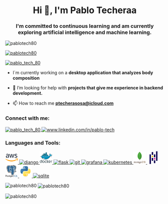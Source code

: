 <h1 align="center">Hi 👋, I'm Pablo Techeraa </h1>
<h3 align="center">I'm committed to continuous learning and am currently exploring artificial intelligence and machine learning.</h3>

<p align="left"> <img src="https://komarev.com/ghpvc/?username=pablotech80&label=Profile%20views&color=0e75b6&style=flat" alt="pablotech80" /> </p>

<p align="left"> <a href="https://github.com/ryo-ma/github-profile-trophy"><img src="https://github-profile-trophy.vercel.app/?username=pablotech80" alt="pablotech80" /></a> </p>

<p align="left"> <a href="https://x.com/pablo_tech_80" target="blank"><img src="https://img.shields.io/twitter/follow/pablo_tech_80?logo=twitter&style=for-the-badge" alt="pablo_tech_80" /></a> </p>

- I´m currently working on a **desktop application that analyzes body composition**

- 🤝 I’m looking for help with **projects that give me experience in backend development.**

- 📫 How to reach me **ptecherasosa@icloud.com**

<h3 align="left">Connect with me:</h3>
<p align="left">
<a href="https://x.com/pablo_tech_80" target="blank">
  <img align="center" src="https://github.com/pablotech80/pablotech80/blob/main/sl_z_072523_61700_01.jpg" alt="pablo_tech_80" height="30" width="40" />
</a>
<a href="https://linkedin.com/in/pablo-tech" target="blank"><img align="center" src="https://raw.githubusercontent.com/rahuldkjain/github-profile-readme-generator/master/src/images/icons/Social/linked-in-alt.svg" alt="www.linkedin.com/in/pablo-tech" height="30" width="40" /></a>
</p>

<h3 align="left">Languages and Tools:</h3>
<p align="left"> 
  <a href="https://aws.amazon.com" target="_blank" rel="noreferrer"> 
    <img src="https://raw.githubusercontent.com/devicons/devicon/master/icons/amazonwebservices/amazonwebservices-original-wordmark.svg" alt="aws" width="40" height="40"/> 
  </a> 
  <a href="https://www.djangoproject.com/" target="_blank" rel="noreferrer"> 
    <img src="https://cdn.worldvectorlogo.com/logos/django.svg" alt="django" width="40" height="40"/> 
  </a> 
  <a href="https://www.docker.com/" target="_blank" rel="noreferrer"> 
    <img src="https://raw.githubusercontent.com/devicons/devicon/master/icons/docker/docker-original-wordmark.svg" alt="docker" width="40" height="40"/> 
  </a> 
  <a href="https://flask.palletsprojects.com/" target="_blank" rel="noreferrer"> 
    <img src="https://www.vectorlogo.zone/logos/pocoo_flask/pocoo_flask-icon.svg" alt="flask" width="40" height="40"/> 
  </a> 
  <a href="https://git-scm.com/" target="_blank" rel="noreferrer"> 
    <img src="https://www.vectorlogo.zone/logos/git-scm/git-scm-icon.svg" alt="git" width="40" height="40"/> 
  </a> 
  <a href="https://grafana.com" target="_blank" rel="noreferrer"> 
    <img src="https://www.vectorlogo.zone/logos/grafana/grafana-icon.svg" alt="grafana" width="40" height="40"/> 
  </a> 
  <a href="https://kubernetes.io" target="_blank" rel="noreferrer"> 
    <img src="https://www.vectorlogo.zone/logos/kubernetes/kubernetes-icon.svg" alt="kubernetes" width="40" height="40"/> 
  </a> 
  <a href="https://www.mongodb.com/" target="_blank" rel="noreferrer"> 
    <img src="https://raw.githubusercontent.com/devicons/devicon/master/icons/mongodb/mongodb-original-wordmark.svg" alt="mongodb" width="40" height="40"/> 
  </a> 
  <a href="https://pandas.pydata.org/" target="_blank" rel="noreferrer"> 
    <img src="https://raw.githubusercontent.com/devicons/devicon/2ae2a900d2f041da66e950e4d48052658d850630/icons/pandas/pandas-original.svg" alt="pandas" width="40" height="40"/> 
  </a> 
  <a href="https://www.postgresql.org" target="_blank" rel="noreferrer"> 
    <img src="https://raw.githubusercontent.com/devicons/devicon/master/icons/postgresql/postgresql-original-wordmark.svg" alt="postgresql" width="40" height="40"/> 
  </a> 
  <a href="https://www.python.org" target="_blank" rel="noreferrer"> 
    <img src="https://raw.githubusercontent.com/devicons/devicon/master/icons/python/python-original.svg" alt="python" width="40" height="40"/> 
  </a> 
  <a href="https://www.sqlite.org/" target="_blank" rel="noreferrer"> 
    <img src="https://www.vectorlogo.zone/logos/sqlite/sqlite-icon.svg" alt="sqlite" width="40" height="40"/> 
  </a> 
</p>

<p><img align="left" src="https://github-readme-stats.vercel.app/api/top-langs?username=pablotech80&show_icons=true&locale=en&layout=compact" alt="pablotech80" /></p>

<p>&nbsp;<img align="center" src="https://github-readme-stats.vercel.app/api?username=pablotech80&show_icons=true&locale=en" alt="pablotech80" /></p>

<p><img align="center" src="https://github-readme-streak-stats.herokuapp.com/?user=pablotech80&" alt="pablotech80" /></p>
